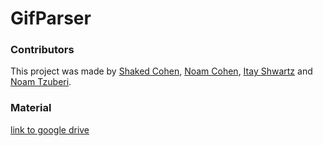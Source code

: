 # GifParser
### Contributors
This project was made by [Shaked Cohen](https://github.com/shakedc1599), [Noam Cohen](https://github.com/NoamCohen48), [Itay Shwartz](https://github.com/itayshwartz1) and [Noam Tzuberi](https://github.com/noamTzuber).

### Material
[link to google drive](https://drive.google.com/drive/u/0/folders/1Gh6IoVjbetmocC370Pyz8ZWhRExLDTxF)
